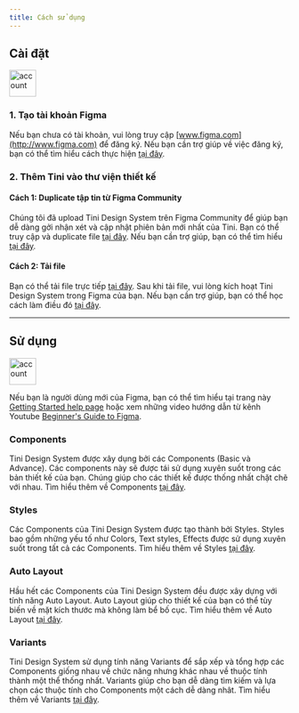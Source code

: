 ```yaml
---
title: Cách sử dụng
---
```


## Cài đặt

<img class="img-basic" src="https://salt.tikicdn.com/ts/social/c2/bc/c5/4f02823afd77ccd272768c1578b077d9.png" alt="account" width="48px" />

### 1. Tạo tài khoản Figma
Nếu bạn chưa có tài khoản, vui lòng truy cập [www.figma.com](http://www.figma.com) để đăng ký. Nếu bạn cần trợ giúp về việc đăng ký, bạn có thể tìm hiểu cách thực hiện [tại đây](https://help.figma.com/hc/en-us/articles/360039811114-Create-a-Figma-account).

### 2. Thêm Tini vào thư viện thiết kế

#### Cách 1: Duplicate tập tin từ Figma Community

Chúng tôi đã upload Tini Design System trên Figma Community để giúp bạn dễ dàng gởi nhận xét và cập nhật phiên bản mới nhất của Tini. Bạn có thể truy cập và duplicate file [tại đây](https://www.figma.com/community/file/958198956095698455/Tini-design-system). Nếu bạn cần trợ giúp, bạn có thể tìm hiểu [tại đây](https://help.figma.com/hc/en-us/articles/360038510873-Use-files-from-the-Community).

#### Cách 2: Tải file

Bạn có thể tải file trực tiếp [tại đây](/docs/design/figma/download). Sau khi tải file, vui lòng kích hoạt Tini Design System trong Figma của bạn. Nếu bạn cần trợ giúp, bạn có thể học cách làm điều đó [tại đây](https://help.figma.com/hc/en-us/articles/360038743434-Enable-libraries-in-drafts-teams-and-files).


---


## Sử dụng

<img class="img-basic" src="https://salt.tikicdn.com/ts/social/33/d9/57/c84a51d1456d498f181f9fdeed565a8f.png" alt="account" width="48px" />

Nếu bạn là người dùng mới của Figma, bạn có thể tìm hiểu tại trang này [Getting Started help page](https://help.figma.com/hc/en-us/categories/360002051613-Getting-Started) hoặc xem những video hướng dẫn từ kênh Youtube [Beginner's Guide to Figma](https://www.youtube.com/watch?v=Cx2dkpBxst8&list=PLXDU_eVOJTx7QHLShNqIXL1Cgbxj7HlN4&ab_channel=Figma).

### Components

Tini Design System được xây dụng bởi các Components (Basic và Advance). Các components này sẽ được tái sử dụng xuyên suốt trong các bản thiết kế của bạn. Chúng giúp cho các thiết kế được thống nhất chặt chẽ với nhau. Tìm hiểu thêm về Components [tại đây](https://help.figma.com/hc/en-us/articles/360038662654-Guide-to-Components-in-Figma).

### Styles

Các Components của Tini Design System được tạo thành bởi Styles. Styles bao gồm những yếu tố như Colors, Text styles, Effects được sử dụng xuyên suốt trong tất cả các Components. Tìm hiểu thêm về Styles [tại đây](https://help.figma.com/hc/en-us/articles/360039238753-Styles-in-Figma).

### Auto Layout

Hầu hết các Components của Tini Design System đều được xây dựng với tính năng Auto Layout. Auto Layout giúp cho thiết kế của bạn có thể tùy biến về mặt kích thước mà không làm bể bố cục. Tìm hiểu thêm về Auto Layout [tại đây](https://help.figma.com/hc/en-us/articles/360040451373-Create-dynamic-designs-with-Auto-Layout).

### Variants

Tini Design System sử dụng tính năng Variants để sắp xếp và tổng hợp các Components giống nhau về chức năng nhưng khác nhau về thuộc tính thành một thể thống nhất. Variants giúp cho bạn dễ dàng tìm kiếm và lựa chọn các thuộc tính cho Components một cách dễ dàng nhât. Tìm hiểu thêm về Variants [tại đây](https://help.figma.com/hc/en-us/articles/360056440594-Create-and-use-variants).
